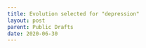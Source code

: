 ```yaml
---
title: Evolution selected for "depression"
layout: post
parent: Public Drafts
date: 2020-06-30
---
```

